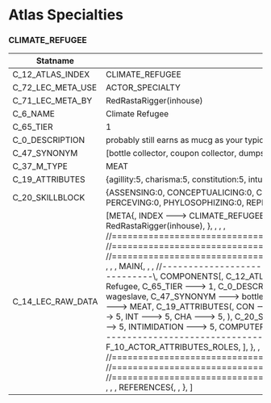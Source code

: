 

# Atlas Specialties





### CLIMATE_REFUGEE
| Statname | Value | 
|  --  |  --  | 
| C_12_ATLAS_INDEX | CLIMATE_REFUGEE | 
| C_72_LEC_META_USE | ACTOR_SPECIALTY | 
| C_71_LEC_META_BY | RedRastaRigger(inhouse) | 
| C_6_NAME | Climate Refugee | 
| C_65_TIER | 1 | 
| C_0_DESCRIPTION | probably still earns as  mucg as your typicall wageslave | 
| C_47_SYNONYM | [bottle collector, coupon collector, dumpster diver] | 
| C_37_M_TYPE | MEAT | 
| C_19_ATTRIBUTES | {agillity:5, charisma:5, constitution:5, intuition:5, logic:5, reaction:5, strength:5, willpower:5} | 
| C_20_SKILLBLOCK | {ASSENSING:0, CONCEPTUALICING:0, COPING:0, CRAFTING:0, DEBUGGING:0, ENDURING:0, FILTERING:0, PERCEVING:0, PHYLOSOPHIZING:0, REPRESSING:0, SILENCING:0, SNEAKING:0} | 
| C_14_LEC_RAW_DATA | [META{,   INDEX ---> CLIMATE_REFUGEE,   USE ---> ACTOR_SPECIALTY,   BY ---> RedRastaRigger(inhouse), }, , , , //==============================================================================\\, //==============================================================================\\, //==============================================================================\\, , , , MAIN{, , , //------------------------------------------------------------------------------\\,   COMPONENTS[,     C_12_ATLAS_INDEX ---> CLIMATE_REFUGEE,     C_6_NAME ---> Climate Refugee,     C_65_TIER ---> 1,     C_0_DESCRIPTION ---> probably still earns as  mucg as your typicall wageslave,     C_47_SYNONYM ---> bottle collector AND coupon collector AND dumpster diver,     C_37_M_TYPE ---> MEAT,     C_19_ATTRIBUTES(,       CON ---> 5,       AGI ---> 5,       REA ---> 5,       STR ---> 5,       WIL ---> 5,       LOG ---> 5,       INT ---> 5,       CHA ---> 5,     ),     C_20_SKILLBLOCK(,       SURVIVAL ---> 5,       SNEAKING ---> 5,       PERCEPTION ---> 5,       INTIMIDATION ---> 5,       COMPUTER ---> 5,     ), ], , , //------------------------------------------------------------------------------\\,   FLAGS[,     F_6_ACTOR_ATTRIBUTES,     F_10_ACTOR_ATTRIBUTES_ROLES,   ], }, , , //==============================================================================\\, //==============================================================================\\, //==============================================================================\\, , , , REFERENCES{, , }, ] | 

